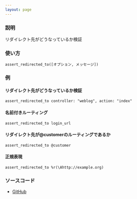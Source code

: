 ```yaml
---
layout: page
---
```

### 説明
リダイレクト先がどうなっているか検証

### 使い方
    assert_redirected_to([オプション, メッセージ])

### 例
#### リダイレクト先がどうなっているか検証
    assert_redirected_to controller: "weblog", action: "index"

#### 名前付きルーティング
    assert_redirected_to login_url

#### リダイレクト先が@customerのルーティングであるか
    assert_redirected_to @customer

#### 正規表現
    assert_redirected_to %r(\Ahttp://example.org)

### ソースコード
* [GitHub](https://github.com/rails/rails/blob/f33d52c95217212cbacc8d5e44b5a8e3cdc6f5b3/actionpack/lib/action_dispatch/testing/assertions/response.rb#L55)